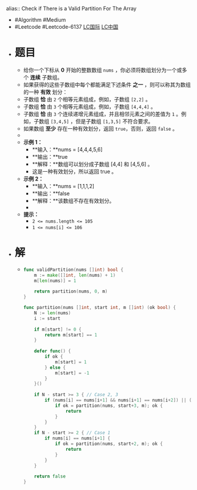 alias:: Check if There is a Valid Partition For The Array

- #Algorithm #Medium
- #Leetcode #Leetcode-6137 [LC国际](https://leetcode.com/problems/check-if-there-is-a-valid-partition-for-the-array/) [LC中国](https://leetcode.cn/problems/check-if-there-is-a-valid-partition-for-the-array/)
- # 题目
	- 给你一个下标从 **0** 开始的整数数组 `nums` ，你必须将数组划分为一个或多个 **连续** 子数组。
	- 如果获得的这些子数组中每个都能满足下述条件 **之一** ，则可以称其为数组的一种 **有效** 划分：
	- 子数组 **恰** 由 `2` 个相等元素组成，例如，子数组 `[2,2]` 。
	- 子数组 **恰** 由 `3` 个相等元素组成，例如，子数组 `[4,4,4]` 。
	- 子数组 **恰** 由 `3` 个连续递增元素组成，并且相邻元素之间的差值为 `1` 。例如，子数组 `[3,4,5]` ，但是子数组 `[1,3,5]` 不符合要求。
	- 如果数组 **至少** 存在一种有效划分，返回 `true`，否则，返回 `false` 。
	-
	- **示例 1：**
		- **输入：**nums = [4,4,4,5,6]
		- **输出：**true
		- **解释：**数组可以划分成子数组 [4,4] 和 [4,5,6] 。
		- 这是一种有效划分，所以返回 true 。
	- **示例 2：**
		- **输入：**nums = [1,1,1,2]
		- **输出：**false
		- **解释：**该数组不存在有效划分。
		-
	- **提示：**
		- `2 <= nums.length <= 105`
		- `1 <= nums[i] <= 106`
- # 解
	- ```go
	  func validPartition(nums []int) bool {
	      m := make([]int, len(nums) + 1)
	      m[len(nums)] = 1
	      
	      return partition(nums, 0, m) 
	  }
	  
	  func partition(nums []int, start int, m []int) (ok bool) {
	      N := len(nums)
	      i := start
	      
	      if m[start] != 0 {
	          return m[start] == 1
	      }
	      
	      defer func() {
	          if ok {
	              m[start] = 1
	          } else {
	              m[start] = -1
	          }
	      }()
	      
	      if N - start >= 3 { // Case 2, 3
	          if (nums[i] == nums[i+1] && nums[i+1] == nums[i+2]) || (nums[i] + 1 == nums[i+1] && nums[i+1] + 1 == nums[i+2]) {
	              if ok = partition(nums, start+3, m); ok {
	                  return
	              }
	          }
	      }
	      if N - start >= 2 { // Case 1
	          if nums[i] == nums[i+1] {
	              if ok = partition(nums, start+2, m); ok {
	                  return
	              }
	          }
	      }
	      
	      return false
	  }
	  ```